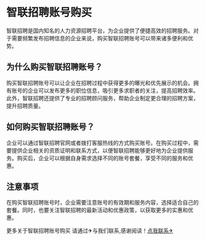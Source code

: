 # 智联招聘账号购买

智联招聘是国内知名的人力资源招聘平台，为企业提供了便捷高效的招聘服务。对于需要频繁发布招聘信息的企业来说，购买智联招聘账号可以带来诸多便利和优势。

## 为什么购买智联招聘账号？

购买智联招聘账号可以让企业在招聘过程中获得更多的曝光和优先展示的机会。拥有账号的企业可以发布更多的职位信息，吸引更多求职者的关注，提高招聘效率。此外，智联招聘还提供了专业的招聘顾问服务，帮助企业制定更合理的招聘方案，提升招聘质量。

## 如何购买智联招聘账号？

企业可以通过智联招聘官网或者拨打客服热线的方式购买账号。在购买过程中，需要提供企业相关的资质证明和联系方式，以便智联招聘能够更好地为企业提供服务。购买后，企业可以根据自身需求选择不同的账号套餐，享受不同的服务和优惠。

## 注意事项

在购买智联招聘账号时，企业需要注意账号的有效期和服务内容，选择适合自己的套餐。同时，也要关注智联招聘的最新活动和优惠政策，以获取更多的实惠和优惠。

更多关于智联招聘账号购买 请通过✈与我们联系,感谢阅读！[点我联系✈](https://edge.G208.com)